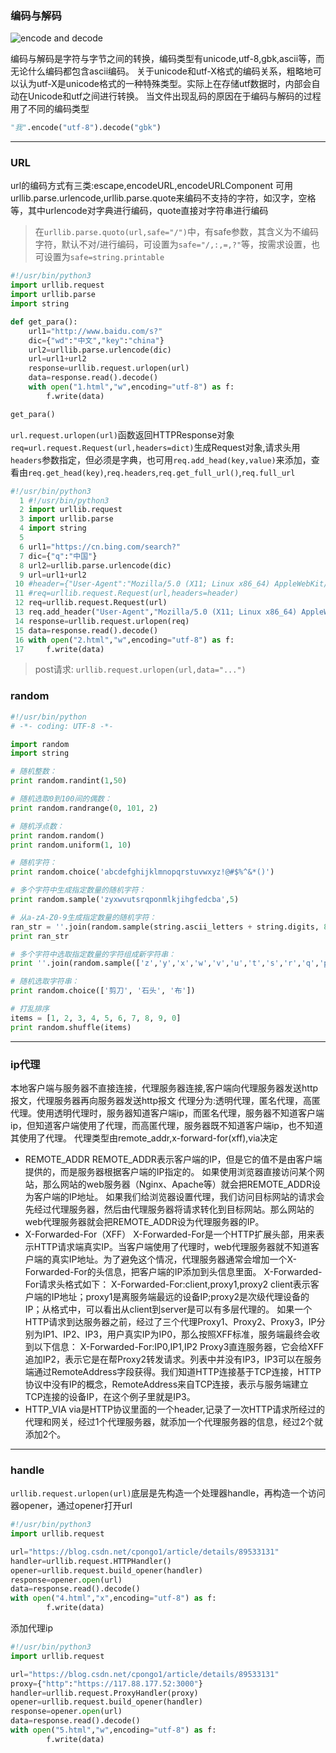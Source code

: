 ### 编码与解码

![encode and decode](https://img2018.cnblogs.com/blog/733013/201812/733013-20181222072124440-1244874607.png)  


编码与解码是字符与字节之间的转换，编码类型有unicode,utf-8,gbk,ascii等，而无论什么编码都包含ascii编码。
关于unicode和utf-X格式的编码关系，粗略地可以认为utf-X是unicode格式的一种特殊类型。实际上在存储utf数据时，内部会自动在Unicode和utf之间进行转换。
当文件出现乱码的原因在于编码与解码的过程用了不同的编码类型
```python
"我".encode("utf-8").decode("gbk")
```

---
### URL
url的编码方式有三类:escape,encodeURL,encodeURLComponent
可用urllib.parse.urlencode,urllib.parse.quote来编码不支持的字符，如汉字，空格等，其中urlencode对字典进行编码，quote直接对字符串进行编码
> 在`urllib.parse.quoto(url,safe="/")`中，有safe参数，其含义为不编码字符，默认不对/进行编码，可设置为`safe="/,:,=,?"`等，按需求设置，也可设置为`safe=string.printable`

```python
#!/usr/bin/python3
import urllib.request
import urllib.parse
import string

def get_para():
    url1="http://www.baidu.com/s?"
    dic={"wd":"中文","key":"china"}
    url2=urllib.parse.urlencode(dic)
    url=url1+url2
    response=urllib.request.urlopen(url)
    data=response.read().decode()
    with open("1.html","w",encoding="utf-8") as f:
        f.write(data)

get_para()
```
`url.request.urlopen(url)`函数返回HTTPResponse对象
`req=url.request.Request(url,headers=dict)`生成Request对象,请求头用`headers`参数指定，但必须是字典，也可用`req.add_head(key,value)`来添加，查看由`req.get_head(key)`,`req.headers`,`req.get_full_url()`,`req.full_url`
```python
#!/usr/bin/python3
  1 #!/usr/bin/python3
  2 import urllib.request
  3 import urllib.parse
  4 import string
  5 
  6 url1="https://cn.bing.com/search?"
  7 dic={"q":"中国"}
  8 url2=urllib.parse.urlencode(dic)
  9 url=url1+url2
 10 #header={"User-Agent":"Mozilla/5.0 (X11; Linux x86_64) AppleWebKit/537.36 (K    HTML, like Gecko) Chrome/80.0.3987.132 Safari/537.36"}
 11 #req=urllib.request.Request(url,headers=header)
 12 req=urllib.request.Request(url)
 13 req.add_header("User-Agent","Mozilla/5.0 (X11; Linux x86_64) AppleWebKit/537    .36 (KHTML, like Gecko) Chrome/80.0.3987.132 Safari/537.36")
 14 response=urllib.request.urlopen(req)
 15 data=response.read().decode()
 16 with open("2.html","w",encoding="utf-8") as f:
 17     f.write(data)
```
> post请求: `urllib.request.urlopen(url,data="...")`

### random
```python
#!/usr/bin/python
# -*- coding: UTF-8 -*-

import random
import string

# 随机整数：
print random.randint(1,50)

# 随机选取0到100间的偶数：
print random.randrange(0, 101, 2)

# 随机浮点数：
print random.random()
print random.uniform(1, 10)

# 随机字符：
print random.choice('abcdefghijklmnopqrstuvwxyz!@#$%^&*()')

# 多个字符中生成指定数量的随机字符：
print random.sample('zyxwvutsrqponmlkjihgfedcba',5)

# 从a-zA-Z0-9生成指定数量的随机字符：
ran_str = ''.join(random.sample(string.ascii_letters + string.digits, 8))
print ran_str

# 多个字符中选取指定数量的字符组成新字符串：
print ''.join(random.sample(['z','y','x','w','v','u','t','s','r','q','p','o','n','m','l','k','j','i','h','g','f','e','d','c','b','a'], 5))

# 随机选取字符串：
print random.choice(['剪刀', '石头', '布'])

# 打乱排序
items = [1, 2, 3, 4, 5, 6, 7, 8, 9, 0]
print random.shuffle(items)
```

---
### ip代理

本地客户端与服务器不直接连接，代理服务器连接,客户端向代理服务器发送http报文，代理服务器再向服务器发送http报文
代理分为:透明代理，匿名代理，高匿代理。使用透明代理时，服务器知道客户端ip，而匿名代理，服务器不知道客户端ip，但知道客户端使用了代理，而高匿代理，服务器既不知道客户端ip，也不知道其使用了代理。
代理类型由remote_addr,x-forward-for(xff),via决定
* REMOTE_ADDR
  REMOTE_ADDR表示客户端的IP，但是它的值不是由客户端提供的，而是服务器根据客户端的IP指定的。 
  如果使用浏览器直接访问某个网站，那么网站的web服务器（Nginx、Apache等）就会把REMOTE_ADDR设为客户端的IP地址。
  如果我们给浏览器设置代理，我们访问目标网站的请求会先经过代理服务器，然后由代理服务器将请求转化到目标网站。那么网站的web代理服务器就会把REMOTE_ADDR设为代理服务器的IP。
* X-Forwarded-For（XFF）
  X-Forwarded-For是一个HTTP扩展头部，用来表示HTTP请求端真实IP。当客户端使用了代理时，web代理服务器就不知道客户端的真实IP地址。为了避免这个情况，代理服务器通常会增加一个X-Forwarded-For的头信息，把客户端的IP添加到头信息里面。
  X-Forwarded-For请求头格式如下：
  X-Forwarded-For:client,proxy1,proxy2
  client表示客户端的IP地址；proxy1是离服务端最远的设备IP;proxy2是次级代理设备的IP；从格式中，可以看出从client到server是可以有多层代理的。
  如果一个HTTP请求到达服务器之前，经过了三个代理Proxy1、Proxy2、Proxy3，IP分别为IP1、IP2、IP3，用户真实IP为IP0，那么按照XFF标准，服务端最终会收到以下信息：
  X-Forwarded-For:IP0,IP1,IP2
  Proxy3直连服务器，它会给XFF追加IP2，表示它是在帮Proxy2转发请求。列表中并没有IP3，IP3可以在服务端通过RemoteAddress字段获得。我们知道HTTP连接基于TCP连接，HTTP协议中没有IP的概念，RemoteAddress来自TCP连接，表示与服务端建立TCP连接的设备IP，在这个例子里就是IP3。
* HTTP_VIA
  via是HTTP协议里面的一个header,记录了一次HTTP请求所经过的代理和网关，经过1个代理服务器，就添加一个代理服务器的信息，经过2个就添加2个。

---
### handle
`urllib.request.urlopen(url)`底层是先构造一个处理器handle，再构造一个访问器opener，通过opener打开url
```python
#!/usr/bin/python3
import urllib.request

url="https://blog.csdn.net/cpongo1/article/details/89533131"
handler=urllib.request.HTTPHandler()
opener=urllib.request.build_opener(handler)
response=opener.open(url)
data=response.read().decode()
with open("4.html","x",encoding="utf-8") as f:
        f.write(data)
```
添加代理ip
```python
#!/usr/bin/python3
import urllib.request

url="https://blog.csdn.net/cpongo1/article/details/89533131"
proxy={"http":"https://117.88.177.52:3000"}
handler=urllib.request.ProxyHandler(proxy)
opener=urllib.request.build_opener(handler)
response=opener.open(url)
data=response.read().decode()
with open("5.html","w",encoding="utf-8") as f:
        f.write(data)
```
